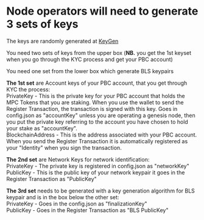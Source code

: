 # Node operators will need to generate 3 sets of keys



The keys are randomly generated at [KeyGen](https://dashboard.partisiablockchain.com/keygen)

You need two sets of keys from the upper box (**NB.** you get the 1st keyset when you go through the KYC process and get your PBC account)

You need one set from the lower box which generate BLS keypairs




**The 1st set**  are Account keys of your PBC account, that you get through KYC the process:  
PrivateKey - This is the private key for your PBC account that holds the MPC Tokens that you are staking. When you use the wallet to send the Register Transaction, the transaction is signed with this key. Goes in config.json as "accountKey" unless you are operating a genesis node, then you put the private key referring to the account you have chosen to hold your stake as "accountKey".  
BlockchainAddress - This is the address associated with your PBC account. When you send the Register Transaction it is automatically registered as your "Identity" when you sign the transaction.

**The 2nd set** are Network Keys for network identification:   
PrivateKey - The private key is registered in config.json as "networkKey"  
PublicKey - This is the public key of your network keypair it goes in the Register Transaction as "PublicKey"

**The 3rd set** needs to be generated with a key generation algorithm for BLS keypair and is in the box below the other set:  
PrivateKey - Goes in the config.json as "finalizationKey"  
PublicKey - Goes in the Register Transaction as "BLS PublicKey"
